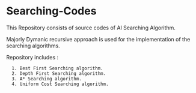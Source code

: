 # Searching-Codes

This Repository consists of source codes of AI Searching Algorithm.

Majorly Dymanic recursive approach is used for the implementation of the searching algorithms.

Repository includes  :

      1. Best First Searching algorithm.  
      2. Depth First Searching algorithm.  
      3. A* Searching algorithm.  
      4. Uniform Cost Searching algorithm.      
